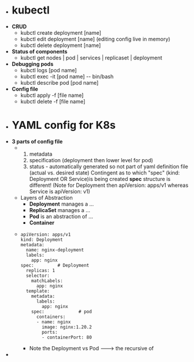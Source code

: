 - # kubectl
- **CRUD**
	- kubctl create deployment [name]
	- kubctl edit deployment [name]    (editing config live in memory)
	- kubctl delete deployment [name]
- **Status of components**
	- kubctl get nodes | pod | services | replicaset | deployment
- **Debugging pods**
	- kubctl logs [pod name]
	- kubctl exec -it [pod name] -- bin/bash
	- kubctl describe pod [pod name]
- **Config file**
	- kubctl apply -f [file name]
	- kubctl delete -f [file name]
- # YAML config for K8s
- **3 parts of config file**
	- 1. metadata
	  2. specification  (deployment then lower level for pod)
	  3. status - automatically generated so not part of yaml definition file  (actual vs. desired state)
	  Contingent as to which "spec" (kind: Deployment OR Service)is being created **spec** structure is different! 
	                           (Note for Deployment then apiVersion: apps/v1 whereas Service is apiVersion: v1)
	- Layers of Abstraction
		- **Deployment** manages a ...
		- **ReplicaSet** manages a  ...
		- **Pod** is an abstraction of ...
		- **Container**
	- ```
	  apiVersion: apps/v1
	  kind: Deployment
	  metadata:
	    name: nginx-deployment
	    labels:
	      app: nginx
	  spec:         # Deployment
	    replicas: 1
	    selector:
	      matchLabels: 
	        app: nginx
	    template:
	      metadata:
	        labels:
	          app: nginx
	      spec:             # pod
	        containers:
	        - name: nginx
	          image: nginx:1.20.2
	          ports:
	          - containerPort: 80
	  ```
		- Note the Deployment vs Pod ---> the recursive of
-